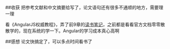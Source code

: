 ##收获
把参考文献和中文摘要给写了，论文语句还有很多不通顺的地方，需要理一理

看《AngularJS权威教程》，弄了前9章的[读书笔记](http://read.lingyu.wang/the-complete-book-on-angularjs/README.html)，之前都是看看官方文档零零散散学的，现在系统的学一下。Angular的学习成本真心高啊

##感想
论文快搞定了，可以多点时间看书了
